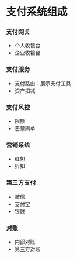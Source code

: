 # 支付系统组成
 
### 支付网关
* 个人收银台
* 企业收银台

### 支付服务
* 支付路由：展示支付工具
* 资产扣减


### 支付风控
* 限额
* 恶意刷单

### 营销系统
* 红包
* 折扣

### 第三方支付
* 微信
* 支付宝
* 银联

### 对账
* 内部对账
* 第三方对账

